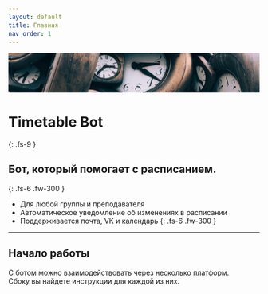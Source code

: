 ```yaml
---
layout: default
title: Главная
nav_order: 1
---
```

![Image](clock.jpg)
# Timetable Bot
{: .fs-9 }

## Бот, который помогает с расписанием.
{: .fs-6 .fw-300 }

* Для любой группы и преподавателя
* Автоматическое уведомление об изменениях в расписании
* Поддерживается почта, VK и календарь
{: .fs-6 .fw-300 }
---

## Начало работы

С ботом можно взаимодействовать через несколько платформ.\
Сбоку вы найдете инструкции для каждой из них.

